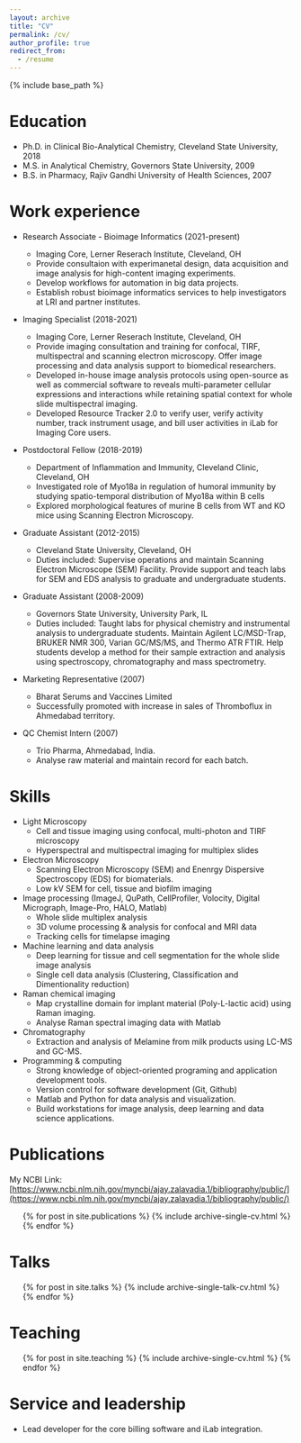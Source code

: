 ```yaml
---
layout: archive
title: "CV"
permalink: /cv/
author_profile: true
redirect_from:
  - /resume
---
```


{% include base_path %}

Education
======
* Ph.D. in Clinical Bio-Analytical Chemistry, Cleveland State University, 2018
* M.S. in Analytical Chemistry, Governors State University, 2009
* B.S. in Pharmacy, Rajiv Gandhi University of Health Sciences, 2007


Work experience
======
* Research Associate - Bioimage Informatics (2021-present)
  * Imaging Core, Lerner Reserach Institute, Cleveland, OH
  * Provide consultaion with experimanetal design, data acquisition and image analysis for high-content imaging experiments.
  * Develop workflows for automation in big data projects.
  * Establish robust bioimage informatics services to help investigators at LRI and partner institutes.

* Imaging Specialist (2018-2021)
  * Imaging Core, Lerner Reserach Institute, Cleveland, OH
  * Provide imaging consultation and training for confocal, TIRF, multispectral and scanning electron microscopy. Offer image processing and data analysis support to biomedical researchers.
  * Developed in-house image analysis protocols using open-source as well as commercial software to reveals multi-parameter cellular expressions and interactions while retaining spatial context for whole slide multispectral imaging.
  * Developed Resource Tracker 2.0 to verify user, verify activity number, track instrument usage, and bill user activities in iLab for Imaging Core users.

* Postdoctoral Fellow (2018-2019)
  * Department of Inflammation and Immunity, Cleveland Clinic, Cleveland, OH
  * Investigated role of Myo18a in regulation of humoral immunity by studying spatio-temporal distribution of Myo18a within B cells
  * Explored morphological features of murine B cells from WT and KO mice using Scanning Electron Microscopy.

* Graduate Assistant (2012-2015)
  * Cleveland State University, Cleveland, OH
  * Duties included: Supervise operations and maintain Scanning Electron Microscope (SEM) Facility. Provide support and teach labs for SEM and EDS analysis to graduate and undergraduate students.
  
* Graduate Assistant (2008-2009)
  * Governors State University, University Park, IL
  * Duties included: Taught labs for physical chemistry and instrumental analysis to undergraduate students. Maintain Agilent LC/MSD-Trap, BRUKER NMR 300, Varian GC/MS/MS, and Thermo ATR FTIR. Help students develop a method for their sample extraction and analysis using spectroscopy, chromatography and mass spectrometry.
  
* Marketing Representative (2007)
  * Bharat Serums and Vaccines Limited
  * Successfully promoted with increase in sales of Thromboflux in Ahmedabad territory.
  
* QC Chemist Intern (2007)
   * Trio Pharma, Ahmedabad, India.
   * Analyse raw material and maintain record for each batch.
  
Skills
======
* Light Microscopy
  * Cell and tissue imaging using confocal, multi-photon and TIRF microscopy
  * Hyperspectral and multispectral imaging for multiplex slides
* Electron Microscopy
  * Scanning Electron Microscopy (SEM) and Enenrgy Dispersive Spectroscopy (EDS) for biomaterials.
  * Low kV SEM for cell, tissue and biofilm imaging
* Image processing (ImageJ, QuPath, CellProfiler, Volocity, Digital Micrograph, Image-Pro, HALO, Matlab)
  * Whole slide multiplex analysis
  * 3D volume processing & analysis for confocal and MRI data
  * Tracking cells for timelapse imaging
* Machine learning and data analysis
  * Deep learning for tissue and cell segmentation for the whole slide image analysis
  * Single cell data analysis (Clustering, Classification and Dimentionality reduction)
* Raman chemical imaging
  * Map crystalline domain for implant material (Poly-L-lactic acid) using Raman imaging.
  * Analyse Raman spectral imaging data with Matlab
* Chromatography
  * Extraction and analysis of Melamine from milk products using LC-MS and GC-MS.
* Programming & computing
  * Strong knowledge of object-oriented programing and application development tools.
  * Version control for software development (Git, Github)
  * Matlab and Python for data analysis and visualization.
  * Build workstations for image analysis, deep learning and data science applications.

Publications
======
My NCBI Link: [https://www.ncbi.nlm.nih.gov/myncbi/ajay.zalavadia.1/bibliography/public/](https://www.ncbi.nlm.nih.gov/myncbi/ajay.zalavadia.1/bibliography/public/)
  <ul>{% for post in site.publications %}
    {% include archive-single-cv.html %}
  {% endfor %}</ul>
  
Talks
======
  <ul>{% for post in site.talks %}
    {% include archive-single-talk-cv.html %}
  {% endfor %}</ul>
  
Teaching
======
  <ul>{% for post in site.teaching %}
    {% include archive-single-cv.html %}
  {% endfor %}</ul>
  
Service and leadership
======
* Lead developer for the core billing software and iLab integration.
